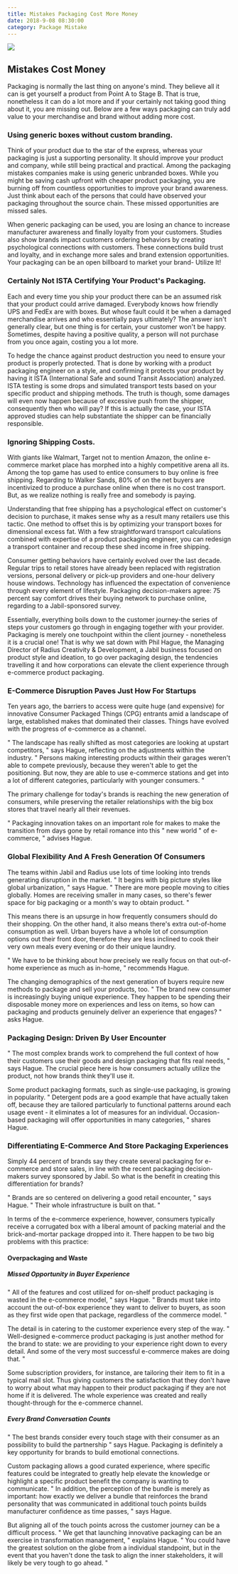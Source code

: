 ```yaml
---
title: Mistakes Packaging Cost More Money
date: 2018-9-08 08:30:00
category: Package Mistake
---
```


![](/img/5.jpg)

## Mistakes Cost Money 

Packaging is normally the last thing on anyone's mind. They believe all it can is get yourself a product from Point A to Stage B. That is true, nonetheless it can do a lot more and if your certainly not taking good thing about it, you are missing out. Below are a few ways packaging can truly add value to your merchandise and brand without adding more cost.

<!-- more -->

### Using generic boxes without custom branding.

Think of your product due to the star of the express, whereas your packaging is just a supporting personality. It should improve your product and company, while still being practical and practical. Among the packaging mistakes companies make is using generic unbranded boxes. While you might be saving cash upfront with cheaper product packaging, you are burning off from countless opportunities to improve your brand awareness. Just think about each of the persons that could have observed your packaging throughout the source chain. These missed opportunities are missed sales.

When generic packaging can be used, you are losing an chance to increase manufacturer awareness and finally loyalty from your customers. Studies also show brands impact customers ordering behaviors by creating psychological connections with customers. These connections build trust and loyalty, and in exchange more sales and brand extension opportunities. Your packaging can be an open billboard to market your brand- Utilize It!

### Certainly Not ISTA Certifying Your Product's Packaging.
Each and every time you ship your product there can be an assumed risk that your product could arrive damaged. Everybody knows how friendly UPS and FedEx are with boxes. But whose fault could it be when a damaged merchandise arrives and who essentially pays ultimately? The answer isn't generally clear, but one thing is for certain, your customer won't be happy. Sometimes, despite having a positive quality, a person will not purchase from you once again, costing you a lot more.

To hedge the chance against product destruction you need to ensure your product is properly protected. That is done by working with a product packaging engineer on a style, and confirming it protects your product by having it ISTA (International Safe and sound Transit Association) analyzed. ISTA testing is some drops and simulated transport tests based on your specific product and shipping methods. The truth is though, some damages will even now happen because of excessive push from the shipper, consequently then who will pay? If this is actually the case, your ISTA approved studies can help substantiate the shipper can be financially responsible.

### Ignoring Shipping Costs.
With giants like Walmart, Target not to mention Amazon, the online e-commerce market place has morphed into a highly competitive arena all its. Among the top game has used to entice consumers to buy online is free shipping. Regarding to Walker Sands, 80% of on the net buyers are incentivized to produce a purchase online when there is no cost transport. But, as we realize nothing is really free and somebody is paying.

Understanding that free shipping has a psychological effect on customer's decision to purchase, it makes sense why as a result many retailers use this tactic. One method to offset this is by optimizing your transport boxes for dimensional excess fat. With a few straightforward transport calculations combined with expertise of a product packaging engineer, you can redesign a transport container and recoup these shed income in free shipping.

Consumer getting behaviors have certainly evolved over the last decade. Regular trips to retail stores have already been replaced with registration versions, personal delivery or pick-up providers and one-hour delivery house windows. Technology has influenced the expectation of convenience through every element of lifestyle. Packaging decision-makers agree: 75 percent say comfort drives their buying network to purchase online, regarding to a Jabil-sponsored survey.   

Essentially, everything boils down to the customer journey-the series of steps your customers go through in engaging together with your provider. Packaging is merely one touchpoint within the client journey - nonetheless it is a crucial one! That is why we sat down with Phil Hague, the Managing Director of Radius Creativity & Development, a Jabil business focused on product style and ideation, to go over packaging design, the tendencies travelling it and how corporations can elevate the client experience through e-commerce product packaging. 

### E-Commerce Disruption Paves Just How For Startups 
Ten years ago, the barriers to access were quite huge (and expensive) for innovative Consumer Packaged Things (CPG) entrants amid a landscape of large, established makes that dominated their classes. Things have evolved with the progress of e-commerce as a channel. 

" The landscape has really shifted as most categories are looking at upstart competitors, " says Hague, reflecting on the adjustments within the industry. " Persons making interesting products within their garages weren't able to compete previously, because they weren't able to get the positioning. But now, they are able to use e-commerce stations and get into a lot of different categories, particularly with younger consumers. " 

The primary challenge for today's brands is reaching the new generation of consumers, while preserving the retailer relationships with the big box stores that travel nearly all their revenues.  

" Packaging innovation takes on an important role for makes to make the transition from days gone by retail romance into this " new world " of e-commerce, " advises Hague.  

### Global Flexibility And A Fresh Generation Of Consumers 
The teams within Jabil and Radius use lots of time looking into trends generating disruption in the market. " It begins with big picture styles like global urbanization, " says Hague. " There are more people moving to cities globally. Homes are receiving smaller in many cases, so there's fewer space for big packaging or a month's way to obtain product. "  

This means there is an upsurge in how frequently consumers should do their shopping. On the other hand, it also means there's extra out-of-home consumption as well. Urban buyers have a whole lot of consumption options out their front door, therefore they are less inclined to cook their very own meals every evening or do their unique laundry.  

" We have to be thinking about how precisely we really focus on that out-of-home experience as much as in-home, " recommends Hague.   

The changing demographics of the next generation of buyers require new methods to package and sell your products, too. " The brand new consumer is increasingly buying unique experience. They happen to be spending their disposable money more on experiences and less on items, so how can packaging and products genuinely deliver an experience that engages? " asks Hague. 

### Packaging Design: Driven By User Encounter 
" The most complex brands work to comprehend the full context of how their customers use their goods and design packaging that fits real needs, " says Hague. The crucial piece here is how consumers actually utilize the product, not how brands think they'll use it.   

Some product packaging formats, such as single-use packaging, is growing in popularity. " Detergent pods are a good example that have actually taken off, because they are tailored particularly to functional patterns around each usage event - it eliminates a lot of measures for an individual. Occasion-based packaging will offer opportunities in many categories, " shares Hague.  

### Differentiating E-Commerce And Store Packaging Experiences 
Simply 44 percent of brands say they create several packaging for e-commerce and store sales, in line with the recent packaging decision-makers survey sponsored by Jabil. So what is the benefit in creating this differentiation for brands? 

" Brands are so centered on delivering a good retail encounter, " says Hague. " Their whole infrastructure is built on that. " 

In terms of the e-commerce experience, however, consumers typically receive a corrugated box with a liberal amount of packing material and the brick-and-mortar package dropped into it. There happen to be two big problems with this practice: 

#### Overpackaging and Waste 
##### Missed Opportunity in Buyer Experience 
" All of the features and cost utilized for on-shelf product packaging is wasted in the e-commerce model, " says Hague. " Brands must take into account the out-of-box experience they want to deliver to buyers, as soon as they first wide open that package, regardless of the commerce model. " 

The detail is in catering to the customer experience every step of the way. " Well-designed e-commerce product packaging is just another method for the brand to state: we are providing to your experience right down to every detail. And some of the very most successful e-commerce makes are doing that. "  

Some subscription providers, for instance, are tailoring their item to fit in a typical mail slot. Thus giving customers the satisfaction that they don't have to worry about what may happen to their product packaging if they are not home if it is delivered. The whole experience was created and really thought-through for the e-commerce channel.  

##### Every Brand Conversation Counts 
" The best brands consider every touch stage with their consumer as an possibility to build the partnership  " says Hague. Packaging is definitely a key opportunity for brands to build emotional connections.  

Custom packaging allows a good curated experience, where specific features could be integrated to greatly help elevate the knowledge or highlight a specific product benefit the company is wanting to communicate. " In addition, the perception of the bundle is merely as important: how exactly we deliver a bundle that reinforces the brand personality that was communicated in additional touch points builds manufacturer confidence as time passes, " says Hague.  

But aligning all of the touch points across the customer journey can be a difficult process. " We get that launching innovative packaging can be an exercise in transformation management, " explains Hague. " You could have the greatest solution on the globe from a individual standpoint, but in the event that you haven't done the task to align the inner stakeholders, it will likely be very tough to go ahead. "
